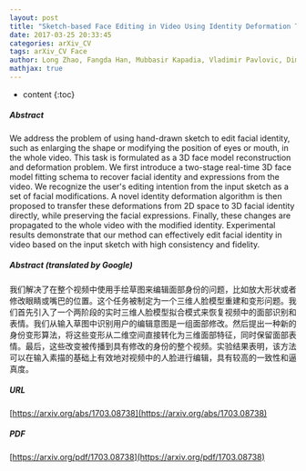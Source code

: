 ```yaml
---
layout: post
title: "Sketch-based Face Editing in Video Using Identity Deformation Transfer"
date: 2017-03-25 20:33:45
categories: arXiv_CV
tags: arXiv_CV Face
author: Long Zhao, Fangda Han, Mubbasir Kapadia, Vladimir Pavlovic, Dimitris Metaxas
mathjax: true
---
```


* content
{:toc}

##### Abstract
We address the problem of using hand-drawn sketch to edit facial identity, such as enlarging the shape or modifying the position of eyes or mouth, in the whole video. This task is formulated as a 3D face model reconstruction and deformation problem. We first introduce a two-stage real-time 3D face model fitting schema to recover facial identity and expressions from the video. We recognize the user's editing intention from the input sketch as a set of facial modifications. A novel identity deformation algorithm is then proposed to transfer these deformations from 2D space to 3D facial identity directly, while preserving the facial expressions. Finally, these changes are propagated to the whole video with the modified identity. Experimental results demonstrate that our method can effectively edit facial identity in video based on the input sketch with high consistency and fidelity.

##### Abstract (translated by Google)
我们解决了在整个视频中使用手绘草图来编辑面部身份的问题，比如放大形状或者修改眼睛或嘴巴的位置。这个任务被制定为一个三维人脸模型重建和变形问题。我们首先引入了一个两阶段的实时三维人脸模型拟合模式来恢复视频中的面部识别和表情。我们从输入草图中识别用户的编辑意图是一组面部修改。然后提出一种新的身份变形算法，将这些变形从二维空间直接转化为三维面部特征，同时保留面部表情。最后，这些改变被传播到具有修改的身份的整个视频。实验结果表明，该方法可以在输入素描的基础上有效地对视频中的人脸进行编辑，具有较高的一致性和逼真度。

##### URL
[https://arxiv.org/abs/1703.08738](https://arxiv.org/abs/1703.08738)

##### PDF
[https://arxiv.org/pdf/1703.08738](https://arxiv.org/pdf/1703.08738)

